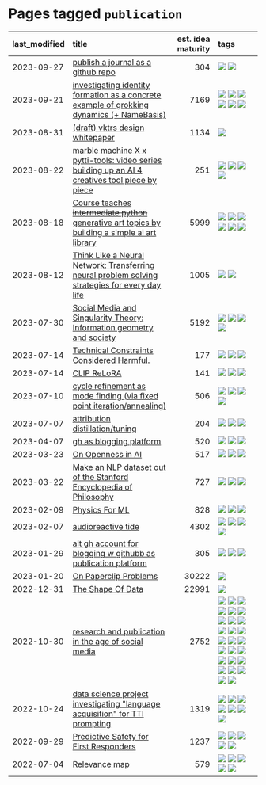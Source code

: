 # Pages tagged `publication`

|last_modified|title|est. idea maturity|tags
|:---|:---|---:|:---|
|2023-09-27|[publish a journal as a github repo](../journal_as_github.md)|304|[![](https://img.shields.io/badge/tag-public_good-35d420)](../tags/public_good.md) [![](https://img.shields.io/badge/tag-publication-4db4d2)](../tags/publication.md)|
|2023-09-21|[investigating identity formation as a concrete example of grokking dynamics (+ NameBasis)](../identity_grokking_dynamics.md)|7169|[![](https://img.shields.io/badge/tag-alignment-b7fb0)](../tags/alignment.md) [![](https://img.shields.io/badge/tag-experimental-c4fb38)](../tags/experimental.md) [![](https://img.shields.io/badge/tag-interpretability-d548d8)](../tags/interpretability.md) [![](https://img.shields.io/badge/tag-publication-4db4d2)](../tags/publication.md) [![](https://img.shields.io/badge/tag-safety-7fe3bd)](../tags/safety.md) [![](https://img.shields.io/badge/tag-wip-6013c8)](../tags/wip.md)|
|2023-08-31|[(draft) vktrs design whitepaper](../vktrs_design_whitepaper.md)|1134|[![](https://img.shields.io/badge/tag-publication-4db4d2)](../tags/publication.md)|
|2023-08-22|[marble machine X x pytti-tools: video series building up an AI 4 creatives tool piece by piece](../marble_machine_x_pytti-tools.md)|251|[![](https://img.shields.io/badge/tag-curriculum-dad82b)](../tags/curriculum.md) [![](https://img.shields.io/badge/tag-public_good-35d420)](../tags/public_good.md) [![](https://img.shields.io/badge/tag-publication-4db4d2)](../tags/publication.md) [![](https://img.shields.io/badge/tag-video_series-32d44f)](../tags/video_series.md)|
|2023-08-18|[Course teaches ~~intermediate python~~ generative art topics by building a simple ai art library](../Course_teaches_basic_python_by_building_a_simple_ai_art_library.md)|5999|[![](https://img.shields.io/badge/tag-curriculum-dad82b)](../tags/curriculum.md) [![](https://img.shields.io/badge/tag-education-394ee4)](../tags/education.md) [![](https://img.shields.io/badge/tag-from_issue-fe4dc)](../tags/from_issue.md) [![](https://img.shields.io/badge/tag-public_good-35d420)](../tags/public_good.md) [![](https://img.shields.io/badge/tag-publication-4db4d2)](../tags/publication.md) [![](https://img.shields.io/badge/tag-wip-6013c8)](../tags/wip.md)|
|2023-08-12|[Think Like a Neural Network: Transferring neural problem solving strategies for every day life](../think_like_an_ann.md)|1005|[![](https://img.shields.io/badge/tag-philosophy-e6ab9)](../tags/philosophy.md) [![](https://img.shields.io/badge/tag-publication-4db4d2)](../tags/publication.md)|
|2023-07-30|[Social Media and Singularity Theory: Information geometry and society](../social_singularities.md)|5192|[![](https://img.shields.io/badge/tag-alignment-b7fb0)](../tags/alignment.md) [![](https://img.shields.io/badge/tag-information_geometry-b59164)](../tags/information_geometry.md) [![](https://img.shields.io/badge/tag-philosophy-e6ab9)](../tags/philosophy.md) [![](https://img.shields.io/badge/tag-publication-4db4d2)](../tags/publication.md)|
|2023-07-14|[Technical Constraints Considered Harmful.](../constraints_considered_hazardous.md)|177|[![](https://img.shields.io/badge/tag-best_practices-e839f4)](../tags/best_practices.md) [![](https://img.shields.io/badge/tag-engineering-b08442)](../tags/engineering.md) [![](https://img.shields.io/badge/tag-publication-4db4d2)](../tags/publication.md)|
|2023-07-14|[CLIP ReLoRA](../clip_relora.md)|141|[![](https://img.shields.io/badge/tag-experimental-c4fb38)](../tags/experimental.md) [![](https://img.shields.io/badge/tag-open_source-b4243e)](../tags/open_source.md) [![](https://img.shields.io/badge/tag-publication-4db4d2)](../tags/publication.md)|
|2023-07-10|[cycle refinement as mode finding (via fixed point iteration/annealing)](../cycle_refinement_as_modefinding.md)|506|[![](https://img.shields.io/badge/tag-experimental-c4fb38)](../tags/experimental.md) [![](https://img.shields.io/badge/tag-publication-4db4d2)](../tags/publication.md) [![](https://img.shields.io/badge/tag-text2image-cdef47)](../tags/text2image.md) [![](https://img.shields.io/badge/tag-text2video-99b5f2)](../tags/text2video.md)|
|2023-07-07|[attribution distillation/tuning](../attribution_tuning.md)|204|[![](https://img.shields.io/badge/tag-experimental-c4fb38)](../tags/experimental.md) [![](https://img.shields.io/badge/tag-model_compression-1dc0d1)](../tags/model_compression.md) [![](https://img.shields.io/badge/tag-publication-4db4d2)](../tags/publication.md)|
|2023-04-07|[gh as blogging platform](../gh_as_blogging_platform.md)|520|[![](https://img.shields.io/badge/tag-publication-4db4d2)](../tags/publication.md) [![](https://img.shields.io/badge/tag-tooling-ea1833)](../tags/tooling.md) [![](https://img.shields.io/badge/tag-wip-6013c8)](../tags/wip.md)|
|2023-03-23|[On Openness in AI](../on_openness_in_ai.md)|517|[![](https://img.shields.io/badge/tag-alignment-b7fb0)](../tags/alignment.md) [![](https://img.shields.io/badge/tag-publication-4db4d2)](../tags/publication.md) [![](https://img.shields.io/badge/tag-publicgood-82d6e)](../tags/publicgood.md)|
|2023-03-22|[Make an NLP dataset out of the Stanford Encyclopedia of Philosophy](../sep_dataset.md)|727|[![](https://img.shields.io/badge/tag-dataset-1614f8)](../tags/dataset.md) [![](https://img.shields.io/badge/tag-publication-4db4d2)](../tags/publication.md) [![](https://img.shields.io/badge/tag-wip-6013c8)](../tags/wip.md)|
|2023-02-09|[Physics For ML](../physics_for_ml.md)|828|[![](https://img.shields.io/badge/tag-curriculum-dad82b)](../tags/curriculum.md) [![](https://img.shields.io/badge/tag-education-394ee4)](../tags/education.md) [![](https://img.shields.io/badge/tag-publication-4db4d2)](../tags/publication.md)|
|2023-02-07|[audioreactive tide](../audioreactive_tide.md)|4302|[![](https://img.shields.io/badge/tag-animation-752fd7)](../tags/animation.md) [![](https://img.shields.io/badge/tag-completed-a68128)](../tags/completed.md) [![](https://img.shields.io/badge/tag-experimental-c4fb38)](../tags/experimental.md) [![](https://img.shields.io/badge/tag-publication-4db4d2)](../tags/publication.md)|
|2023-01-29|[alt gh account for blogging w githubb as publication platform](../alt_gh_account_for_blogging.md)|305|[![](https://img.shields.io/badge/tag-MILESTONE_POC-3b18a)](../tags/MILESTONE_POC.md) [![](https://img.shields.io/badge/tag-publication-4db4d2)](../tags/publication.md) [![](https://img.shields.io/badge/tag-wip-6013c8)](../tags/wip.md)|
|2023-01-20|[On Paperclip Problems](../on_paperclip_problems.md)|30222|[![](https://img.shields.io/badge/tag-publication-4db4d2)](../tags/publication.md)|
|2022-12-31|[The Shape Of Data](../the_shape_of_data.md)|22991|[![](https://img.shields.io/badge/tag-publication-4db4d2)](../tags/publication.md)|
|2022-10-30|[research and publication in the age of social media](../research-and-social.md)|2752|[![](https://img.shields.io/badge/tag-arxiv-dafbc7)](../tags/arxiv.md) [![](https://img.shields.io/badge/tag-citation-7064e0)](../tags/citation.md) [![](https://img.shields.io/badge/tag-corrections-6819c6)](../tags/corrections.md) [![](https://img.shields.io/badge/tag-credit-11772b)](../tags/credit.md) [![](https://img.shields.io/badge/tag-curation-5fba1d)](../tags/curation.md) [![](https://img.shields.io/badge/tag-discoverability-587798)](../tags/discoverability.md) [![](https://img.shields.io/badge/tag-discussion-2c91b4)](../tags/discussion.md) [![](https://img.shields.io/badge/tag-feed-d2ea1b)](../tags/feed.md) [![](https://img.shields.io/badge/tag-git-d46ff4)](../tags/git.md) [![](https://img.shields.io/badge/tag-git-d46ff4)](../tags/git.md) [![](https://img.shields.io/badge/tag-historyofscience-dce8fa)](../tags/historyofscience.md) [![](https://img.shields.io/badge/tag-mastodon-82f36e)](../tags/mastodon.md) [![](https://img.shields.io/badge/tag-openreview-ac8815)](../tags/openreview.md) [![](https://img.shields.io/badge/tag-paperswithcode-161a53)](../tags/paperswithcode.md) [![](https://img.shields.io/badge/tag-platform-b3194)](../tags/platform.md) [![](https://img.shields.io/badge/tag-publication-4db4d2)](../tags/publication.md) [![](https://img.shields.io/badge/tag-reproducibility-34720)](../tags/reproducibility.md) [![](https://img.shields.io/badge/tag-research-db71cb)](../tags/research.md) [![](https://img.shields.io/badge/tag-retractions-71e862)](../tags/retractions.md) [![](https://img.shields.io/badge/tag-search-ad342b)](../tags/search.md) [![](https://img.shields.io/badge/tag-socialmedia-a3a5e9)](../tags/socialmedia.md) [![](https://img.shields.io/badge/tag-stackoverflow-a682e)](../tags/stackoverflow.md) [![](https://img.shields.io/badge/tag-subscription-1661bc)](../tags/subscription.md) [![](https://img.shields.io/badge/tag-transparency-296bb1)](../tags/transparency.md) [![](https://img.shields.io/badge/tag-twitter-606780)](../tags/twitter.md) [![](https://img.shields.io/badge/tag-validation-9a9fc4)](../tags/validation.md)|
|2022-10-24|[data science project investigating "language acquisition" for TTI prompting](../tti_language_aqcuisition.md)|1319|[![](https://img.shields.io/badge/tag-alignment-b7fb0)](../tags/alignment.md) [![](https://img.shields.io/badge/tag-dataset-1614f8)](../tags/dataset.md) [![](https://img.shields.io/badge/tag-experimental-c4fb38)](../tags/experimental.md) [![](https://img.shields.io/badge/tag-prompting-48fb29)](../tags/prompting.md) [![](https://img.shields.io/badge/tag-publication-4db4d2)](../tags/publication.md) [![](https://img.shields.io/badge/tag-publicgood-82d6e)](../tags/publicgood.md) [![](https://img.shields.io/badge/tag-stability-12eec5)](../tags/stability.md)|
|2022-09-29|[Predictive Safety for First Responders](../safety-officer.md)|1237|[![](https://img.shields.io/badge/tag-completed-a68128)](../tags/completed.md) [![](https://img.shields.io/badge/tag-dataset-1614f8)](../tags/dataset.md) [![](https://img.shields.io/badge/tag-publication-4db4d2)](../tags/publication.md) [![](https://img.shields.io/badge/tag-publicgood-82d6e)](../tags/publicgood.md) [![](https://img.shields.io/badge/tag-wip-6013c8)](../tags/wip.md)|
|2022-07-04|[Relevance map](../Relevance_map.md)|579|[![](https://img.shields.io/badge/tag-meta-12f6d5)](../tags/meta.md) [![](https://img.shields.io/badge/tag-prompting-48fb29)](../tags/prompting.md) [![](https://img.shields.io/badge/tag-publication-4db4d2)](../tags/publication.md) [![](https://img.shields.io/badge/tag-stability-12eec5)](../tags/stability.md) [![](https://img.shields.io/badge/tag-tooling-ea1833)](../tags/tooling.md)|